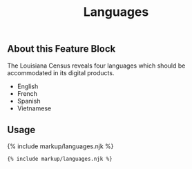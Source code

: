 ﻿---
title: Languages
summary: Show the Louisiana user all of the languages we support.
tags: feature blocks
layout: guide
eleventyNavigation:
  key: Languages
  parent: Feature Blocks
  excerpt: Show the Louisiana user all of the languages we support.
  order: 4
  img: /img/illustrations/illus-languages.svg
---

## About this Feature Block

The Louisiana Census reveals four languages which should be accommodated in its digital products. 
  - English
  - French
  - Spanish 
  - Vietnamese

## Usage

{% include markup/languages.njk %}

``` html
{% include markup/languages.njk %}
```

